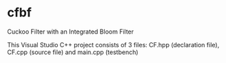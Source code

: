 # cfbf
Cuckoo Filter with an Integrated Bloom Filter

This Visual Studio C++ project consists of 3 files: CF.hpp (declaration file), CF.cpp (source file) and main.cpp (testbench)

